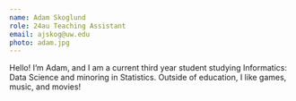 ```yaml
---
name: Adam Skoglund
role: 24au Teaching Assistant
email: ajskog@uw.edu
photo: adam.jpg
---
```


Hello! I’m Adam, and I am a current third year student studying Informatics: Data Science and minoring in Statistics. Outside of education, I like games, music, and movies!
